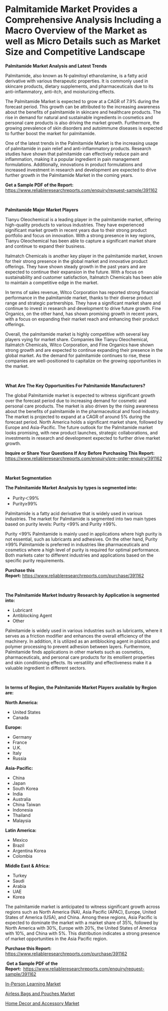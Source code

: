 <p><h1>Palmitamide Market Provides a Comprehensive Analysis Including a Macro Overview of the Market as well as Micro Details such as Market Size and Competitive Landscape</h1></p><p><strong>Palmitamide Market Analysis and Latest Trends</strong></p>
<p><p>Palmitamide, also known as N-palmitoyl ethanolamine, is a fatty acid derivative with various therapeutic properties. It is commonly used in skincare products, dietary supplements, and pharmaceuticals due to its anti-inflammatory, anti-itch, and moisturizing effects.</p><p>The Palmitamide Market is expected to grow at a CAGR of 7.9% during the forecast period. This growth can be attributed to the increasing awareness about the benefits of palmitamide in skincare and healthcare products. The rise in demand for natural and sustainable ingredients in cosmetics and personal care products is also driving the market growth. Furthermore, the growing prevalence of skin disorders and autoimmune diseases is expected to further boost the market for palmitamide.</p><p>One of the latest trends in the Palmitamide Market is the increasing usage of palmitamide in pain relief and anti-inflammatory products. Research studies have shown that palmitamide can effectively reduce pain and inflammation, making it a popular ingredient in pain management formulations. Additionally, innovations in product formulations and increased investment in research and development are expected to drive further growth in the Palmitamide Market in the coming years.</p></p>
<p><strong>Get a Sample PDF of the Report:&nbsp;</strong> <a href="https://www.reliableresearchreports.com/enquiry/request-sample/391162">https://www.reliableresearchreports.com/enquiry/request-sample/391162</a></p>
<p>&nbsp;</p>
<p><strong>Palmitamide Major Market Players</strong></p>
<p><p>Tianyu Oleochemical is a leading player in the palmitamide market, offering high-quality products to various industries. They have experienced significant market growth in recent years due to their strong product portfolio and focus on innovation. With a strong presence in key regions, Tianyu Oleochemical has been able to capture a significant market share and continue to expand their business.</p><p>Italmatch Chemicals is another key player in the palmitamide market, known for their strong presence in the global market and innovative product offerings. They have shown steady growth in the past years and are expected to continue their expansion in the future. With a focus on sustainability and customer satisfaction, Italmatch Chemicals has been able to maintain a competitive edge in the market.</p><p>In terms of sales revenue, Witco Corporation has reported strong financial performance in the palmitamide market, thanks to their diverse product range and strategic partnerships. They have a significant market share and continue to invest in research and development to drive future growth. Fine Organics, on the other hand, has shown promising growth in recent years, with a focus on expanding their market reach and enhancing their product offerings.</p><p>Overall, the palmitamide market is highly competitive with several key players vying for market share. Companies like Tianyu Oleochemical, Italmatch Chemicals, Witco Corporation, and Fine Organics have shown strong growth and are expected to continue expanding their presence in the global market. As the demand for palmitamide continues to rise, these companies are well-positioned to capitalize on the growing opportunities in the market.</p></p>
<p>&nbsp;</p>
<p><strong>What Are The Key Opportunities For Palmitamide Manufacturers?</strong></p>
<p><p>The global Palmitamide market is expected to witness significant growth over the forecast period due to increasing demand for cosmetic and personal care products. The market is also driven by the rising awareness about the benefits of palmitamide in the pharmaceutical and food industry. The market is projected to expand at a CAGR of around 5% during the forecast period. North America holds a significant market share, followed by Europe and Asia-Pacific. The future outlook for the Palmitamide market looks promising, with new product launches, strategic collaborations, and investments in research and development expected to further drive market growth.</p></p>
<p><strong>Inquire or Share Your Questions If Any Before Purchasing This Report:</strong> <a href="https://www.reliableresearchreports.com/enquiry/pre-order-enquiry/391162">https://www.reliableresearchreports.com/enquiry/pre-order-enquiry/391162</a></p>
<p>&nbsp;</p>
<p><strong>Market Segmentation</strong></p>
<p><strong>The Palmitamide Market Analysis by types is segmented into:</strong></p>
<p><ul><li>Purity＜99%</li><li>Purity≥99%</li></ul></p>
<p><p>Palmitamide is a fatty acid derivative that is widely used in various industries. The market for Palmitamide is segmented into two main types based on purity levels: Purity <99% and Purity ≥99%. </p><p>Purity <99% Palmitamide is mainly used in applications where high purity is not essential, such as lubricants and adhesives. On the other hand, Purity ≥99% Palmitamide is preferred in industries like pharmaceuticals and cosmetics where a high level of purity is required for optimal performance. Both markets cater to different industries and applications based on the specific purity requirements.</p></p>
<p><strong>Purchase this Report:&nbsp;</strong><a href="https://www.reliableresearchreports.com/purchase/391162">https://www.reliableresearchreports.com/purchase/391162</a></p>
<p>&nbsp;</p>
<p><strong>The Palmitamide Market Industry Research by Application is segmented into:</strong></p>
<p><ul><li>Lubricant</li><li>Antiblocking Agent</li><li>Other</li></ul></p>
<p><p>Palmitamide is widely used in various industries such as lubricants, where it serves as a friction modifier and enhances the overall efficiency of the machinery. In addition, it is utilized as an antiblocking agent in plastics and polymer processing to prevent adhesion between layers. Furthermore, Palmitamide finds applications in other markets such as cosmetics, pharmaceuticals, and personal care products for its emollient properties and skin conditioning effects. Its versatility and effectiveness make it a valuable ingredient in different sectors.</p></p>
<p>&nbsp;</p>
<p><strong>In terms of Region, the Palmitamide Market Players available by Region are:</strong></p>
<p>
    <p> <strong> North America: </strong>
        <ul>
            <li>United States</li>
            <li>Canada</li>
        </ul>
        </p> 
    <p> <strong> Europe: </strong>
        <ul>
            <li>Germany</li>
            <li>France</li>
            <li>U.K.</li>
            <li>Italy</li>
            <li>Russia</li>
        </ul>
        </p> 
    <p> <strong> Asia-Pacific: </strong>
        <ul>
            <li>China</li>
            <li>Japan</li>
            <li>South Korea</li>
            <li>India</li>
            <li>Australia</li>
            <li>China Taiwan</li>
            <li>Indonesia</li>
            <li>Thailand</li>
            <li>Malaysia</li>
        </ul>
        </p> 
    <p> <strong> Latin America: </strong>
        <ul>
            <li>Mexico</li>
            <li>Brazil</li>
            <li>Argentina Korea</li>
            <li>Colombia</li>
        </ul>
        </p> 
    <p> <strong> Middle East & Africa: </strong>
        <ul>
            <li>Turkey</li>
            <li>Saudi</li>
            <li>Arabia</li>
            <li>UAE</li>
            <li>Korea</li>
        </ul>
    </p>
    </p>
<p><p>The palmitamide market is anticipated to witness significant growth across regions such as North America (NA), Asia Pacific (APAC), Europe, United States of America (USA), and China. Among these regions, Asia Pacific is expected to dominate the market with a market share of 35%, followed by North America with 30%, Europe with 20%, the United States of America with 10%, and China with 5%. This distribution indicates a strong presence of market opportunities in the Asia Pacific region.</p></p>
<p><strong>Purchase this Report: </strong><a href="https://www.reliableresearchreports.com/purchase/391162">https://www.reliableresearchreports.com/purchase/391162</a></p>
<p>&nbsp;<strong>Get a Sample PDF of the Report:&nbsp;&nbsp;</strong><a href="https://www.reliableresearchreports.com/enquiry/request-sample/391162">https://www.reliableresearchreports.com/enquiry/request-sample/391162</a></p>
<p><strong></strong></p>
<p><p><a href="https://view.publitas.com/reportprime-1/in-person-learning-market-size-and-examines-its-market-scope-with-a-primary-focus-on-growth-opportunities-and-forecasted-trends-spanning-from-2023-to-2030/">In-Person Learning Market</a></p><p><a href="https://view.publitas.com/reportprime-1/airless-bags-and-pouches-market-size-market-trends-and-growth-outlook-forecasted-for-period-from-2023-to-2030/">Airless Bags and Pouches Market</a></p><p><a href="https://view.publitas.com/reportprime-1/home-decor-and-accessory-market-analysis-and-market-size-global-industry-overview-market-segmentation-and-forecast-2023-to-2030/">Home Decor and Accessory Market</a></p></p>